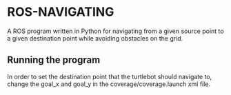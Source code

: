 # ROS-NAVIGATING
A ROS program written in Python for navigating from a given source point to a given destination point while avoiding obstacles on the grid.

## Running the program
In order to set the destination point that the turtlebot should navigate to, change the goal_x and goal_y in the coverage/coverage.launch xml file.
